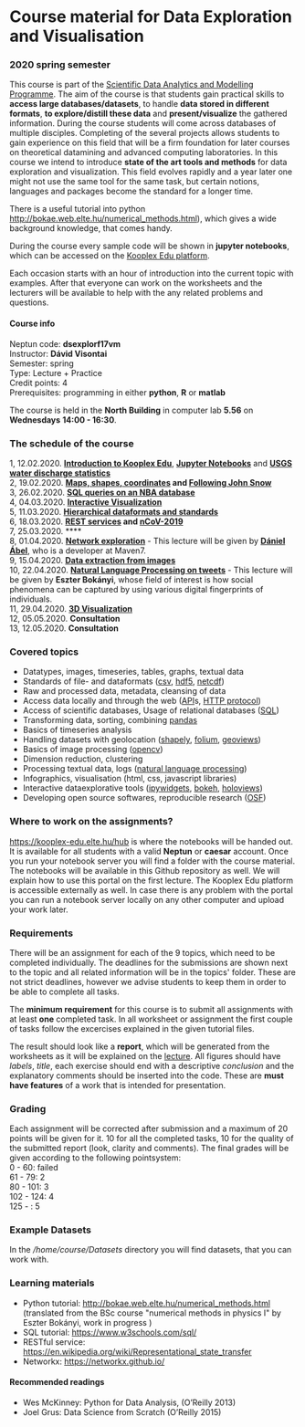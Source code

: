 # Course material for Data Exploration and Visualisation 
### 2020 spring semester

This course is part of the [Scientific Data Analytics and Modelling Programme](http://datascience.elte.hu/en/Default.aspx#top).
The aim of the course is that students gain practical skills to **access large databases/datasets**, to handle **data stored in different formats**, **to explore/distill these data** and **present/visualize** the gathered information. During the course students will come across databases of multiple disciples. Completing of the several projects allows students to gain experience on this field that will be a firm foundation for later courses on theoretical datamining and advanced computing laboratories.
In this course we intend to introduce **state of the art tools and methods** for data exploration and visualization. This field evolves rapidly and a year later one might not use the same tool for the same task, but certain notions, languages and packages become the standard for a longer time.

There is a useful tutorial into python http://bokae.web.elte.hu/numerical_methods.html), which gives a wide background knowledge, that comes handy.

During the course every sample code will be shown in **jupyter notebooks**, which can be accessed on the [Kooplex Edu platform](https://kooplex-edu.elte.hu).

Each occasion starts with an hour of introduction into the current topic with examples. After that everyone can work on the worksheets and the lecturers will be available to help with the any related problems and questions. 

  
#### Course info
Neptun code: 	**dsexplorf17vm** <br>
Instructor: 	**Dávid Visontai**<br>
Semester: 	spring <br>
Type: 	Lecture + Practice <br>
Credit points: 	4 <br>
Prerequisites: 	programming in either **python**, **R** or **matlab** <br>

The course is held in the **North Building** in computer lab **5.56** on **Wednesdays**  **14:00 - 16:30**.


### The schedule of the course 
1,  12.02.2020. **[Introduction to Kooplex Edu](https://kooplex-edu.elte.hu/hub)**, **[Jupyter Notebooks](https://jupyter.org/)** and  **[USGS water discharge statistics](Assignments/USGS-water)**<br>
2,  19.02.2020. **[Maps, shapes, coordinates](Maps_shapes) and [Following John Snow](Assignments/John_Snow_pumps_and_deaths)** <br>
3,  26.02.2020. **[SQL queries on an NBA database](Assignments/Basketball_League)** <br>
4,  04.03.2020. **[Interactive Visualization](Interactive_Visualization)** <br>
5,  11.03.2020. **[Hierarchical dataformats and standards](Dataformats)** <br>
6,  18.03.2020. **[REST services](REST-services) and [nCoV-2019](Assignments/nCoV-2019)** <br>
7,  25.03.2020. **** <br>
8,  01.04.2020. **[Network exploration](Assignments/Networks)** - This lecture will be given by [**Dániel Ábel**](http://maven7.com/hu/daniel-abel/), who is a developer at Maven7. <br>
9, 15.04.2020. **[Data extraction from images](Assignments/Image_exploration)** <br>
10, 22.04.2020. **[Natural Language Processing on tweets](Assignments/NLP_tweets)** - This lecture will be given by **Eszter Bokányi**, whose field of interest is how social phenomena can be captured by using various digital fingerprints of individuals. <br>
11, 29.04.2020. **[3D Visualization](Assignments/3D_Visualization)** <br>
12, 05.05.2020. **Consultation** <br>
13, 12.05.2020. **Consultation**

### Covered topics

 * Datatypes, images, timeseries, tables, graphs, textual data
 * Standards of file- and dataformats ([csv](https://www.computerhope.com/issues/ch001356.htm), [hdf5](https://en.wikipedia.org/wiki/Hierarchical_Data_Format), [netcdf](https://en.wikipedia.org/wiki/NetCDF))
 * Raw and processed data, metadata, cleansing of data
 * Access data locally and through the web ([API](https://restfulapi.net/)s, [HTTP protocol](https://en.wikipedia.org/wiki/Hypertext_Transfer_Protocol))
 * Access of scientific databases, Usage of relational databases ([SQL](https://www.w3schools.com/sql/))
 * Transforming data, sorting, combining [pandas](https://pandas.pydata.org/)
 * Basics of timeseries analysis
 * Handling datasets with geolocation ([shapely](https://shapely.readthedocs.io/en/stable/manual.html), [folium](https://python-visualization.github.io/folium/), [geoviews](https://geoviews.org/))
 * Basics of image processing ([opencv](https://opencv.org/))
 * Dimension reduction, clustering
 * Processing textual data, logs ([natural language processing](https://www.nltk.org/))
 * Infographics, visualisation (html, css, javascript libraries)
 * Interactive dataexplorative tools ([ipywidgets](https://ipywidgets.readthedocs.io/), [bokeh](https://bokeh.org/), [holoviews](http://holoviews.org/))
 * Developing open source softwares, reproducible research ([OSF](https://osf.io/))



### Where to work on the assignments?
https://kooplex-edu.elte.hu/hub is where the notebooks will be handed out. It is available for all students with a valid **Neptun** or **caesar** account. Once you run your notebook server you will find a folder with the course material. The notebooks will be available in this Github repository as well.
We will explain how to use this portal on the first lecture.
The Kooplex Edu platform is accessible externally as well. In case there is any problem with the portal you can run a notebook server locally on any other computer and upload your work later.

### Requirements
There will be an assignment for each of the 9 topics, which need to be completed individually. The deadlines for the submissions are shown next to the topic and all related information will be in the topics' folder. These are not strict deadlines, however we advise students to keep them in order to be able to complete all tasks.

The **minimum requirement** for this course is to submit all assignments with at least **one** completed task. In all worksheet or assignment the first couple of tasks follow the excercises explained in the given tutorial files.

The result should look like a **report**, which will be generated from the worksheets as it will be explained on the [lecture](1-createreport). All figures should have *labels*, *title*, each exercise should end with a descriptive *conclusion* and the explanatory comments should be inserted into the code. These are **must have features** of a work that is intended for presentation.

### Grading

Each assignment will be corrected after submission and a maximum of 20 points will be given for it. 10 for all the completed tasks, 10 for the quality of the submitted report (look, clarity and comments). 
The final grades will be given according to the following pointsystem:<br>
0 - 60: failed<br>
61 - 79: 2<br>
80 - 101: 3<br>
102 - 124: 4<br>
125 - : 5<br>

### Example Datasets

In the */home/course/Datasets* directory you will find datasets, that you can work with.

### Learning materials
* Python tutorial: http://bokae.web.elte.hu/numerical_methods.html (translated from the BSc course "numerical methods in physics I" by Eszter Bokányi, work in progress )
* SQL tutorial: https://www.w3schools.com/sql/ 
* RESTful service: https://en.wikipedia.org/wiki/Representational_state_transfer
* Networkx: https://networkx.github.io/

#### Recommended readings

* Wes McKinney: Python for Data Analysis, (O’Reilly 2013)
* Joel Grus: Data Science from Scratch (O’Reilly 2015)

